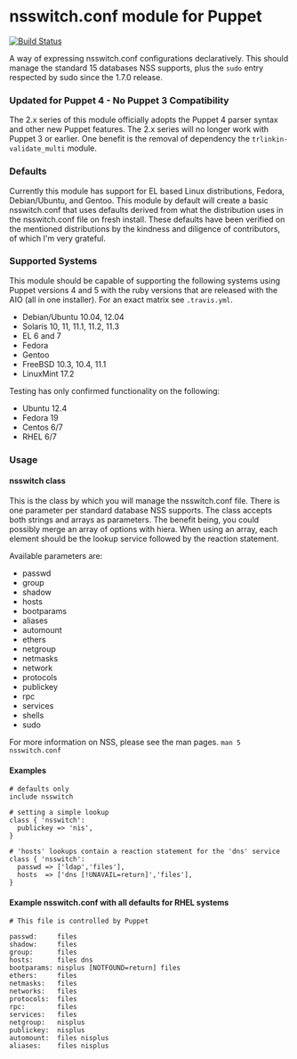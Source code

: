 # nsswitch.conf module for Puppet
[![Build Status](https://travis-ci.org/trlinkin/puppet-nsswitch.svg?branch=master)](https://travis-ci.org/trlinkin/puppet-nsswitch)

A way of expressing nsswitch.conf configurations declaratively. This
should manage the standard 15 databases NSS supports, plus the `sudo` entry
respected by sudo since the 1.7.0 release.

### Updated for Puppet 4 - No Puppet 3 Compatibility

The 2.x series of this module officially adopts the Puppet 4 parser syntax and
other new Puppet features. The 2.x series will no longer work with Puppet 3 or
earlier. One benefit is the removal of dependency the `trlinkin-validate_multi`
module.

### Defaults

Currently this module has support for EL based Linux distributions,
Fedora, Debian/Ubuntu, and Gentoo. This module by default will create a basic
nsswitch.conf that uses defaults derived from what the distribution uses in
the nsswitch.conf file on fresh install. These defaults have been verified
on the mentioned distributions by the kindness and diligence of
contributors, of which I'm very grateful.

### Supported Systems

This module should be capable of supporting the following systems using
Puppet versions 4 and 5 with the ruby versions that are released with
the AIO (all in one installer). For an exact matrix see `.travis.yml`.

 * Debian/Ubuntu 10.04, 12.04
 * Solaris 10, 11, 11.1, 11.2, 11.3
 * EL 6 and 7
 * Fedora
 * Gentoo
 * FreeBSD 10.3, 10.4, 11.1
 * LinuxMint 17.2

Testing has only confirmed functionality on the following:
  * Ubuntu 12.4
  * Fedora 19
  * Centos 6/7
  * RHEL 6/7

### Usage

#### nsswitch class

This is the class by which you will manage the nsswitch.conf file. There
is one parameter per standard database NSS supports. The class accepts both strings
and arrays as parameters. The benefit being, you could possibly merge an array
of options with hiera. When using an array, each element should be the
lookup service followed by the reaction statement.

Available parameters are:

* passwd
* group
* shadow
* hosts
* bootparams
* aliases
* automount
* ethers
* netgroup
* netmasks
* network
* protocols
* publickey
* rpc
* services
* shells
* sudo


For more information on NSS, please see the man pages. `man 5 nsswitch.conf`

#### Examples

```puppet
# defaults only
include nsswitch

# setting a simple lookup
class { 'nsswitch':
  publickey => 'nis',
}

# 'hosts' lookups contain a reaction statement for the 'dns' service
class { 'nsswitch':
  passwd => ['ldap','files'],
  hosts  => ['dns [!UNAVAIL=return]','files'],
}
```

#### Example nsswitch.conf with all defaults for RHEL systems

    # This file is controlled by Puppet

    passwd:     files
    shadow:     files
    group:      files
    hosts:      files dns
    bootparams: nisplus [NOTFOUND=return] files
    ethers:     files
    netmasks:   files
    networks:   files
    protocols:  files
    rpc:        files
    services:   files
    netgroup:   nisplus
    publickey:  nisplus
    automount:  files nisplus
    aliases:    files nisplus
